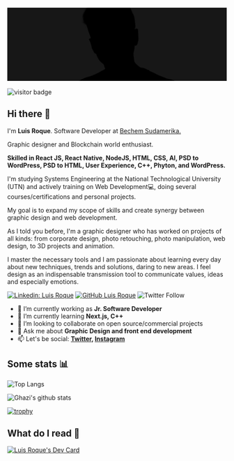 ![Luis Roque](https://github.com/luisfroquez/luisfroquez/blob/main/assets/zacata%20tw.png?raw=true)
<p><img src="https://visitor-badge.laobi.icu/badge?page_id=luisfroquez" alt="visitor badge"/></p>

## Hi there 👋

I'm **Luis Roque**. Software Developer at <a href="https://www.linkedin.com/company/bechem-sudamerika-lubricantes/mycompany/" target="_blank"> Bechem Sudamerika.</a>

Graphic designer and Blockchain world enthusiast.

**Skilled in React JS, React Native, NodeJS, HTML, CSS, AI, PSD to WordPress, PSD to HTML, User Experience, C++, Phyton, and WordPress.**

I'm studying Systems Engineering at the National Technological University (UTN) and actively training on Web Development💻, doing several courses/certifications and personal projects.

My goal is to expand my scope of skills and create synergy between graphic design and web development.

As I told you before, I'm a graphic designer who has worked on projects of all kinds: from corporate design, photo retouching, photo manipulation, web design, to 3D projects and animation.

I master the necessary tools and I am passionate about learning every day about new techniques, trends and solutions, daring to new areas. I feel design as an indispensable transmission tool to communicate values, ideas and especially emotions.


[![Linkedin: Luis Roque](https://img.shields.io/badge/-Roque-blue?style=flat-square&logo=Linkedin&logoColor=white&link=https://www.linkedin.com/in/ghazi-khan/)](https://www.linkedin.com/in/luisfroquez/)
[![GitHub Luis Roque](https://img.shields.io/github/followers/luisfroquez?label=follow&style=social)](https://github.com/luisfroquez)
![Twitter Follow](https://img.shields.io/twitter/follow/rzacata?style=social)


- 🔭 I’m currently working as **Jr. Software Developer**
- 🌱 I’m currently learning **Next.js, C++**
- 👯 I’m looking to collaborate on open source/commercial projects
- 💬 Ask me about **Graphic Design and front end development**
- 📫 Let's be social:
  **[Twitter](https://twitter.com/rzacata), [Instagram](https://instagram.com/luisfroquez)**
  
 ## Some stats 📊

![Top Langs](https://github-readme-stats.vercel.app/api/top-langs/?username=luisfroquez&layout=compact&theme=dark&hide_border=true)

![Ghazi's github stats](https://github-readme-stats.vercel.app/api?username=luisfroquez&show_icons=true&hide_border=true&theme=dark)

[![trophy](https://github-profile-trophy.vercel.app/?username=luisfroquez)](https://github.com/luisfroquez/github-profile-trophy)

## What do I read 👀

<a href="https://app.daily.dev/zacata"><img src="https://api.daily.dev/devcards/d7b4039e7bd0458ea831c66a77b419d8.png?r=sma" width="300" alt="Luis Roque's Dev Card"/></a>
     

<!---
luisfroquez/luisfroquez is a ✨ special ✨ repository because its `README.md` (this file) appears on your GitHub profile.
You can click the Preview link to take a look at your changes.
--->
